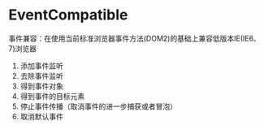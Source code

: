 # EventCompatible
事件兼容：在使用当前标准浏览器事件方法(DOM2)的基础上兼容低版本IE(IE6、7)浏览器
1. 添加事件监听
2. 去除事件监听
3. 得到事件对象
4. 得到事件的目标元素
5. 停止事件传播（取消事件的进一步捕获或者冒泡）
6. 取消默认事件
